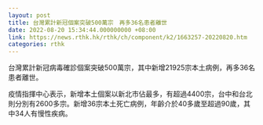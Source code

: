 ```yaml
---
layout: post
title: 台灣累計新冠個案突破500萬宗　再多36名患者離世
date: 2022-08-20 15:34:44.000000000 +08:00
link: https://news.rthk.hk/rthk/ch/component/k2/1663257-20220820.htm
categories: rthk
---
```


台灣累計新冠病毒確診個案突破500萬宗，其中新增21925宗本土病例，再多36名患者離世。

疫情指揮中心表示，新增本土個案以新北市佔最多，有超過4400宗，台中和台北則分別有2600多宗。新增36宗本土死亡病例，年齡介於40多歲至超過90歲，其中34人有慢性疾病。
